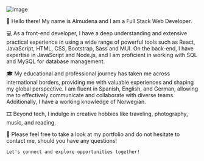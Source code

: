 ![image](https://github.com/Almudena-Rendon/Almudena-Rendon/assets/126793941/45f765ba-cd7d-4b83-bd8a-22477ebdb471)

👋 Hello there! My name is Almudena and I am a Full Stack Web Developer. 

💻 As a front-end developer, I have a deep understanding and extensive practical experience in using a wide range of powerful tools such as React, JavaScript, HTML, CSS, Bootstrap, Sass and MUI. 
   On the back-end, I have expertise in JavaScript and Node.js, and I am proficient in working with SQL and MySQL for database management.

🎓 My educational and professional journey has taken me across international borders, providing me with valuable experiences and shaping my global perspective. 
   I am fluent in Spanish, English, and German, allowing me to effectively communicate and collaborate with diverse teams. Additionally, I have a working knowledge of Norwegian.

🎞️ Beyond tech, I indulge in creative hobbies like traveling, photography, music, and reading.

🌱 Please feel free to take a look at my portfolio and do not hesitate to contact me, should you have any questions!

    Let's connect and explore opportunities together!


